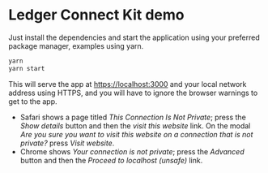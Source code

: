 # Ledger Connect Kit demo

Just install the dependencies and start the application using your preferred package manager, examples using yarn.

```bash
yarn
yarn start
```

This will serve the app at <https://localhost:3000> and your local network address using HTTPS, and you will have to ignore the browser warnings to get to the app.

- Safari shows a page titled *This Connection Is Not Private*; press the *Show details* button and then the *visit this website* link. On the modal *Are you sure you want to visit this website on a connection that is not private?* press *Visit website*.
- Chrome shows *Your connection is not private*; press the *Advanced* button and then the *Proceed to localhost (unsafe)* link.
